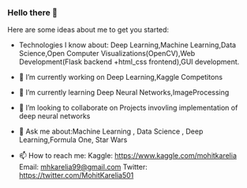 ### Hello there 👋


Here are some ideas about me to get you started:
- Technologies I know about: Deep Learning,Machine Learning,Data Science,Open Computer Visualizations(OpenCV),Web Development(Flask backend +html_css frontend),GUI development.
- 🔭 I’m currently working on Deep Learning,Kaggle Competitons
- 🌱 I’m currently learning Deep Neural Networks,ImageProcessing
- 👯 I’m looking to collaborate on Projects invovling implementation of deep neural networks


- 💬 Ask me about:Machine Learning , Data Science , Deep Learning,Formula One, Star Wars
- 📫 How to reach me:  Kaggle: https://www.kaggle.com/mohitkarelia 
                       Email: mhkarelia99@gmail.com
                       Twitter: https://twitter.com/MohitKarelia501
                          


